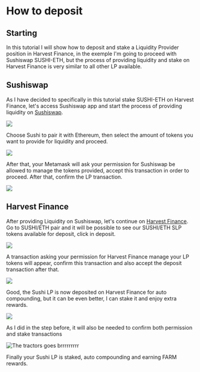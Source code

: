 # How to deposit

## Starting 

In this tutorial I will show how to deposit and stake a Liquidity Provider position in Harvest Finance, in the exemple I'm going to proceed with Sushiswap SUSHI-ETH, but the process of providing liquidity and stake on Harvest Finance is very similar to all other LP available.   


## Sushiswap

As I have decided to specifically in this tutorial stake SUSHI-ETH on Harvest Finance, let's access Sushiswap app and start the process of providing liquidity on [Sushiswap](https://app.sushi.com/pool).

![](../../../.gitbook/assets/wiki-02.jpg)



Choose Sushi to pair it with Ethereum, then select the amount of tokens you want to provide for liquidity  and proceed. 

![](../../../.gitbook/assets/wiki-1.jpg)

  
After that, your Metamask will ask your permission for Sushiswap be allowed to manage the tokens provided, accept this transaction in order to proceed. After that, confirm the LP transaction.  


![](../../../.gitbook/assets/wiki-2.jpg)

## Harvest Finance

After providing Liquidity on Sushiswap, let's continue on [Harvest Finance](https://harvest.finance/). Go to SUSHI/ETH pair and it will be possible to see our SUSHI/ETH SLP tokens available for deposit, click in deposit.

![](../../../.gitbook/assets/wiki-3.jpg)

A transaction asking your permission for Harvest Finance manage your LP tokens will appear, confirm this transaction and  also accept the deposit transaction after that.   
  


![](../../../.gitbook/assets/wiki-4.jpg)

Good, the Sushi LP is now deposited on Harvest Finance for auto compounding, but it can be even better, I can stake it and enjoy extra rewards. 

![](../../../.gitbook/assets/wiki-6.jpg)

As I did in the step before, it will also be needed to confirm both permission and stake transactions  


![The tractors goes brrrrrrrrr](../../../.gitbook/assets/wiki-brrrrr.jpg)

Finally your Sushi LP is staked, auto compounding and earning FARM rewards. 

  


